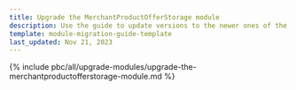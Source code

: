 ```yaml
---
title: Upgrade the MerchantProductOfferStorage module
description: Use the guide to update versions to the newer ones of the MerchantProductOfferStorage module.
template: module-migration-guide-template
last_updated: Nov 21, 2023
---
```


{% include pbc/all/upgrade-modules/upgrade-the-merchantproductofferstorage-module.md %} <!-- To edit, see /_includes/pbc/all/upgrade-modules/upgrade-the-merchantproductofferstorage-module.md -->

